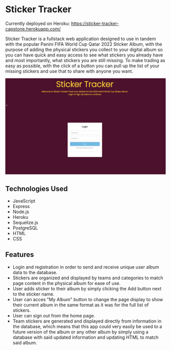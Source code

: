 # Sticker Tracker
Currently deployed on Heroku: https://sticker-tracker-capstone.herokuapp.com/

Sticker Tracker is a fullstack web application designed to use in tandem with the popular Panini FIFA World Cup Qatar 2022 Sticker Album, with the purpose of adding the physical stickers you collect to your digital album so you can have quick and easy access to see what stickers you already have and most importantly, what stickers you are still missing. To make trading as easy as possible, with the click of a button you can pull up the list of your missing stickers and use that to share with anyone you want.

![alt text](https://github.com/Frocch/sticker-tracker-capstone/blob/main/images/LOGINStickerTracker.png?raw=true)
## Technologies Used

* JavaScript
* Express
* Node.js
* Heroku
* Sequelize.js
* PostgreSQL
* HTML
* CSS

## Features

* Login and registration in order to send and receive unique user album data to the database. 
* Stickers are organized and displayed by teams and categories to match page content in the physical album for ease of use.
* User adds sticker to their album by simply clicking the Add button next to the sticker name.
* User can acces "My Album" button to change the page display to show their current album in the same format as it was for the full list of stickers.
* User can sign out from the home page.
* Team stickers are generated and displayed directly from information in the database, which means that this app could very easily be used to a future version of the album or any other album by simply using a database with said updated information and updating HTML to match said album. 




